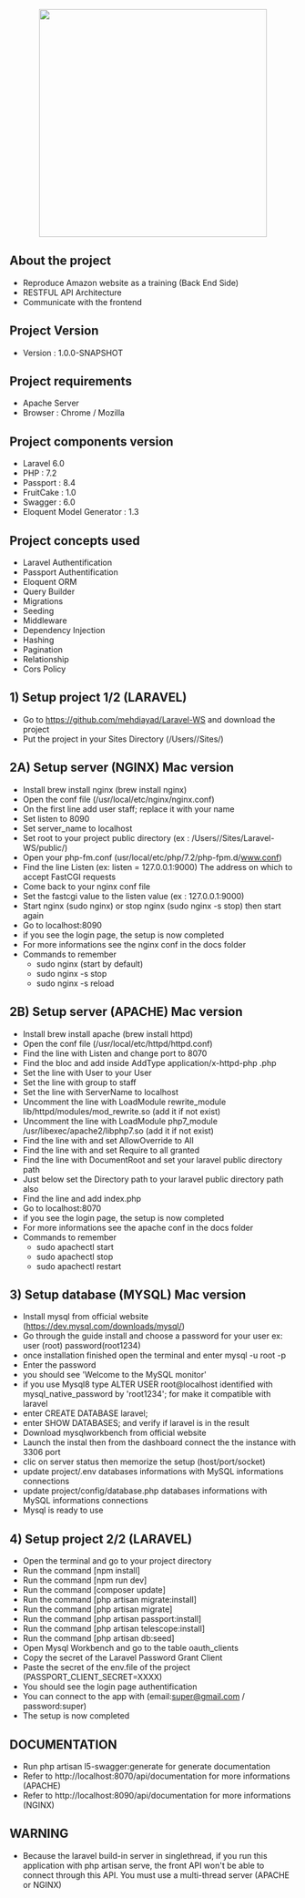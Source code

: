<p align="center"><img src="https://res.cloudinary.com/dtfbvvkyp/image/upload/v1566331377/laravel-logolockup-cmyk-red.svg" width="400"></p>

## About the project

- Reproduce Amazon website as a training (Back End Side)
- RESTFUL API Architecture
- Communicate with the frontend


## Project Version

- Version : 1.0.0-SNAPSHOT


## Project requirements

- Apache Server
- Browser : Chrome / Mozilla


## Project components version

- Laravel 6.0
- PHP : 7.2
- Passport : 8.4
- FruitCake : 1.0
- Swagger : 6.0
- Eloquent Model Generator : 1.3

## Project concepts used
- Laravel Authentification 
- Passport Authentification
- Eloquent ORM
- Query Builder
- Migrations
- Seeding
- Middleware
- Dependency Injection
- Hashing
- Pagination
- Relationship
- Cors Policy


## 1) Setup project 1/2 (LARAVEL)

- Go to https://github.com/mehdiayad/Laravel-WS and download the project
- Put the project in your Sites Directory (/Users/<user>/Sites/)

## 2A) Setup server (NGINX) Mac version

- Install brew install nginx (brew install nginx)
- Open the conf file (/usr/local/etc/nginx/nginx.conf)
- On the first line add user <username> staff; replace it with your name
- Set listen to 8090
- Set server_name to localhost
- Set root to your project public directory (ex : /Users/<user>/Sites/Laravel-WS/public/)
- Open your php-fm.conf (usr/local/etc/php/7.2/php-fpm.d/www.conf)
- Find the line Listen (ex: listen = 127.0.0.1:9000) The address on which to accept FastCGI requests 
- Come back to your nginx conf file
- Set the fastcgi value to the listen value (ex : 127.0.0.1:9000)
- Start nginx (sudo nginx) or stop nginx (sudo nginx -s stop) then start again
- Go to localhost:8090
- if you see the login page, the setup is now completed
- For more informations see the nginx conf in the docs folder 
- Commands to remember
	- sudo nginx (start by default)
	- sudo nginx -s stop
	- sudo nginx -s reload


## 2B) Setup server (APACHE) Mac version

- Install brew install apache (brew install httpd)
- Open the conf file (/usr/local/etc/httpd/httpd.conf)
- Find the line with Listen and change port to 8070
- Find the bloc <IfModule mime_module> and add inside AddType application/x-httpd-php .php
- Set the line with User to your User
- Set the line with group to staff
- Set the line with ServerName to localhost
- Uncomment the line with LoadModule rewrite_module lib/httpd/modules/mod_rewrite.so (add it if not exist)
- Uncomment the line with LoadModule php7_module /usr/libexec/apache2/libphp7.so (add it if not exist)
- Find the line with <Directory /> and set AllowOverride to All
- Find the line with <Directory /> and set Require to all granted
- Find the line with DocumentRoot and set your laravel public directory path
- Just below set the Directory path to your laravel public directory path also
- Find the line <IfModule dir_module> and add index.php
- Go to localhost:8070
- if you see the login page, the setup is now completed
- For more informations see the apache conf in the docs folder 
- Commands to remember
	- sudo apachectl start
	- sudo apachectl stop
	- sudo apachectl restart

## 3) Setup database (MYSQL) Mac version

- Install mysql from official website (https://dev.mysql.com/downloads/mysql/)
- Go through the guide install and choose a password for your user ex: user (root) password(root1234)
- once installation finished open the terminal and enter mysql -u root -p
- Enter the password
- you should see 'Welcome to the MySQL monitor'
- if you use Mysql8 type ALTER USER root@localhost identified with mysql_native_password by 'root1234'; for make it compatible with laravel
- enter CREATE DATABASE laravel;
- enter SHOW DATABASES; and verify if laravel is in the result
- Download mysqlworkbench from official website
- Launch the instal then from the dashboard connect the the instance with 3306 port
- clic on server status then memorize the setup (host/port/socket)
- update project/.env databases informations with MySQL informations connections
- update project/config/database.php databases informations with MySQL informations connections
- Mysql is ready to use

## 4) Setup project 2/2 (LARAVEL)

- Open the terminal and go to your project directory
- Run the command [npm install]
- Run the command [npm run dev]
- Run the command [composer update]
- Run the command [php artisan migrate:install]
- Run the command [php artisan migrate]
- Run the command [php artisan passport:install]
- Run the command [php artisan telescope:install]
- Run the command [php artisan db:seed]
- Open Mysql Workbench and go to the table oauth_clients
- Copy the secret of the Laravel Password Grant Client
- Paste the secret of the env.file of the project (PASSPORT_CLIENT_SECRET=XXXX)
- You should see the login page authentification
- You can connect to the app with (email:super@gmail.com / password:super)
- The setup is now completed



## DOCUMENTATION

- Run php artisan l5-swagger:generate for generate documentation
- Refer to http://localhost:8070/api/documentation for more informations (APACHE)
- Refer to http://localhost:8090/api/documentation for more informations (NGINX)


## WARNING

- Because the laravel build-in server in singlethread, if you run this application with php artisan serve, the front API won't be able to connect through this API. You must use a multi-thread server (APACHE or NGINX)


